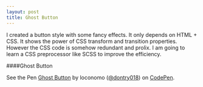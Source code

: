 ```yaml
---
layout: post
title: Ghost Button
---
```


I created a button style with some fancy effects. It only depends on HTML + CSS. It shows the power of CSS transform and transition properties. However the CSS code is somehow redundant and prolix. I am going to learn a CSS preprocessor like SCSS to improve the efficiency.

####Ghost Button

<p data-height="268" data-theme-id="0" data-slug-hash="pjoRWQ" data-default-tab="result" data-user="dontry018" class='codepen'>See the Pen <a href='http://codepen.io/dontry018/pen/pjoRWQ/'>Ghost Button</a> by loconomo (<a href='http://codepen.io/dontry018'>@dontry018</a>) on <a href='http://codepen.io'>CodePen</a>.</p>
<script async src="//assets.codepen.io/assets/embed/ei.js"></script>